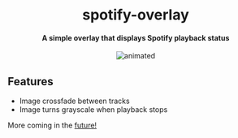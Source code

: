 <h1 align="center">spotify-overlay</h1>
<h4 align="center">A simple overlay that displays Spotify playback status</h4>

<p align="center">
  <img src="https://user-images.githubusercontent.com/90565423/135187531-ef435c22-9a3e-45d4-8942-6aad3c44be35.gif" alt="animated" />
</p>

## Features
* Image crossfade between tracks
* Image turns grayscale when playback stops

More coming in the [future!](https://github.com/vnnh/spotify-overlay/issues?q=is%3Aopen+is%3Aissue+label%3Aenhancement)

